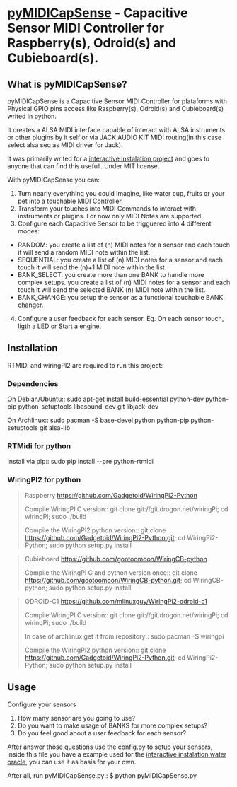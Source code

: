 # [pyMIDICapSense](http://midilab.co/projects/pymidicapsense/) - Capacitive Sensor MIDI Controller for Raspberry(s), Odroid(s) and Cubieboard(s).

## What is pyMIDICapSense?

pyMIDICapSense is a Capacitive Sensor MIDI Controller for plataforms with Physical GPIO pins access like Raspberry(s), Odroid(s) and Cubieboard(s) writed in python.

It creates a ALSA MIDI interface capable of interact with ALSA instruments or other plugins by it self or via JACK AUDIO KIT MIDI routing(in this case select alsa seq as MIDI driver for Jack). 

It was primarily writed for a [interactive instalation project](http://midilab.co/water-oracle/) and goes to anyone that can find this usefull. Under MIT license.

With pyMIDICapSense you can:

1. Turn nearly everything you could imagine, like water cup, fruits or your pet into a touchable MIDI Controller.
2. Transform your touches into MIDI Commands to interact with instruments or plugins. For now only MIDI Notes are supported.
3. Configure each Capacitive Sensor to be trigguered into 4 different modes: 
* RANDOM: you create a list of (n) MIDI notes for a sensor and each touch it will send a random MIDI note within the list.
* SEQUENTIAL: you create a list of (n) MIDI notes for a sensor and each touch it will send the (n)+1 MIDI note within the list.
* BANK_SELECT: you create more than one BANK to handle more complex setups. you create a list of (n) MIDI notes for a sensor and each touch it will send the selected BANK (n) MIDI note within the list.
* BANK_CHANGE: you setup the sensor as a functional touchable BANK changer.
4. Configure a user feedback for each sensor. Eg. On each sensor touch, ligth a LED or Start a engine. 


## Installation

RTMIDI and wiringPI2 are required to run this project:

### Dependencies
On Debian/Ubuntu::
sudo apt-get install build-essential python-dev python-pip python-setuptools libasound-dev git libjack-dev

On Archlinux::
sudo pacman -S base-devel python python-pip python-setuptools git alsa-lib

### RTMidi for python
Install via pip::
sudo pip install --pre python-rtmidi

### WiringPI2 for python

> Raspberry
> https://github.com/Gadgetoid/WiringPi2-Python
> 
> Compile WiringPI C version::
> git clone git://git.drogon.net/wiringPi; cd wiringPi; sudo ./build
> 
> Compile the WiringPI2 python version::
> git clone https://github.com/Gadgetoid/WiringPi2-Python.git; cd WiringPi2-Python; sudo python setup.py install

> Cubieboard
> https://github.com/gootoomoon/WiringCB-python
>
> Compile the WiringPI C and python version once::
> git clone https://github.com/gootoomoon/WiringCB-python.git; cd WiringCB-python; sudo python setup.py install

> ODROID-C1
> https://github.com/mlinuxguy/WiringPi2-odroid-c1
> 
> Compile WiringPI C version:: 
> git clone git://git.drogon.net/wiringPi; cd wiringPi; sudo ./build
>
> In case of archlinux get it from repository::
> sudo pacman -S wiringpi
>
> Compile the WiringPI2 python version::
> git clone https://github.com/Gadgetoid/WiringPi2-Python.git; cd WiringPi2-Python; sudo python setup.py install


Usage
--------------------------------------

Configure your sensors
1. How many sensor are you going to use?
2. Do you want to make usage of BANKS for more complex setups?
3. Do you feel good about a user feedback for each sensor?

After answer those questions use the config.py to setup your sensors, inside this file you have a example used for the [interactive instalation water oracle](http://midilab.co/water-oracle/), you can use it as basis for your own. 

After all, run pyMIDICapSense.py::
$ python pyMIDICapSense.py


